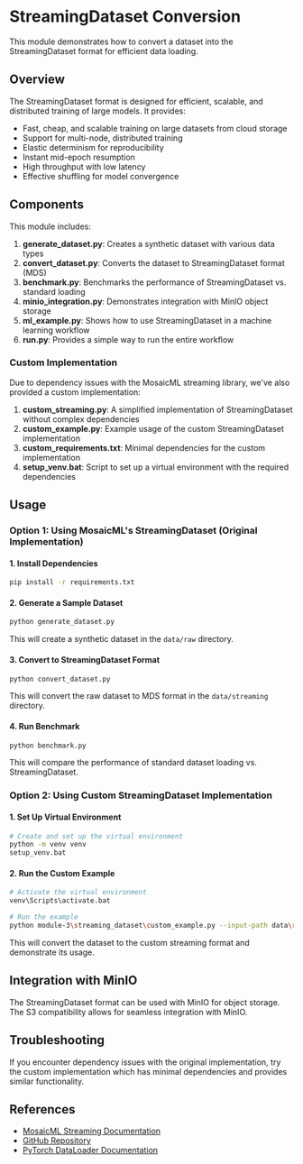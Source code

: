 # StreamingDataset Conversion

This module demonstrates how to convert a dataset into the StreamingDataset format for efficient data loading.

## Overview

The StreamingDataset format is designed for efficient, scalable, and distributed training of large models. It provides:

- Fast, cheap, and scalable training on large datasets from cloud storage
- Support for multi-node, distributed training
- Elastic determinism for reproducibility
- Instant mid-epoch resumption
- High throughput with low latency
- Effective shuffling for model convergence

## Components

This module includes:

1. **generate_dataset.py**: Creates a synthetic dataset with various data types
2. **convert_dataset.py**: Converts the dataset to StreamingDataset format (MDS)
3. **benchmark.py**: Benchmarks the performance of StreamingDataset vs. standard loading
4. **minio_integration.py**: Demonstrates integration with MinIO object storage
5. **ml_example.py**: Shows how to use StreamingDataset in a machine learning workflow
6. **run.py**: Provides a simple way to run the entire workflow

### Custom Implementation

Due to dependency issues with the MosaicML streaming library, we've also provided a custom implementation:

1. **custom_streaming.py**: A simplified implementation of StreamingDataset without complex dependencies
2. **custom_example.py**: Example usage of the custom StreamingDataset implementation
3. **custom_requirements.txt**: Minimal dependencies for the custom implementation
4. **setup_venv.bat**: Script to set up a virtual environment with the required dependencies

## Usage

### Option 1: Using MosaicML's StreamingDataset (Original Implementation)

#### 1. Install Dependencies

```bash
pip install -r requirements.txt
```

#### 2. Generate a Sample Dataset

```bash
python generate_dataset.py
```

This will create a synthetic dataset in the `data/raw` directory.

#### 3. Convert to StreamingDataset Format

```bash
python convert_dataset.py
```

This will convert the raw dataset to MDS format in the `data/streaming` directory.

#### 4. Run Benchmark

```bash
python benchmark.py
```

This will compare the performance of standard dataset loading vs. StreamingDataset.

### Option 2: Using Custom StreamingDataset Implementation

#### 1. Set Up Virtual Environment

```bash
# Create and set up the virtual environment
python -m venv venv
setup_venv.bat
```

#### 2. Run the Custom Example

```bash
# Activate the virtual environment
venv\Scripts\activate.bat

# Run the example
python module-3\streaming_dataset\custom_example.py --input-path data\raw\dataset.csv --output-dir data\custom_streaming
```

This will convert the dataset to the custom streaming format and demonstrate its usage.

## Integration with MinIO

The StreamingDataset format can be used with MinIO for object storage. The S3 compatibility allows for seamless integration with MinIO.

## Troubleshooting

If you encounter dependency issues with the original implementation, try the custom implementation which has minimal dependencies and provides similar functionality.

## References

- [MosaicML Streaming Documentation](https://streaming.docs.mosaicml.com/)
- [GitHub Repository](https://github.com/mosaicml/streaming)
- [PyTorch DataLoader Documentation](https://pytorch.org/docs/stable/data.html)
